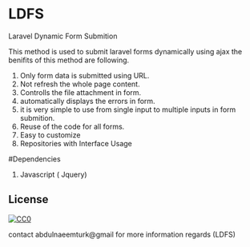 # LDFS
Laravel Dynamic Form Submition

This method is used to submit laravel forms dynamically using ajax the benifits of this method are following.

  1) Only form data is submitted using URL.
  2) Not refresh the whole page content.
  3) Controlls the file attachment in form.
  4) automatically displays the errors in form.
  5) it is very simple to use from single input to multiple inputs in form submition.
  6) Reuse of the code for all forms.
  7) Easy to customize
  8) Repositories with Interface Usage
  

#Dependencies
  1) Javascript ( Jquery)

## License

[![CC0](https://www.gnu.org/graphics/gplv3-127x51.png)](https://www.gnu.org/licenses/gpl-3.0.html)

contact abdulnaeemturk@gmail for more information regards (LDFS)
